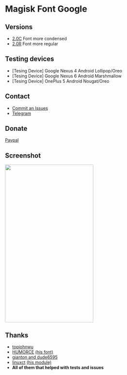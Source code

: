 # Magisk Font Google

## Versions ##
* <a href="https://dl2.pushbulletusercontent.com/G9wdbzbZPtmglTiyBepx62nh89wxR4fQ/Bellota_Font-2.0C.zip">2.0C</a> Font more condensed
* <a href="https://dl2.pushbulletusercontent.com/g3ydnwfl2ItFVt24gaflQ9THUQzQNYpL/Bellota_Font-2.0R.zip">2.0R</a> Font more regular

## Testing devices ##
* [Tesing Device] Google Nexus 4 Android Lollipop/Oreo
* [Tesing Device] Google Nexus 6 Android Marshmallow
* [Tesing Device] OnePlus 5 Android Nougat/Oreo

## Contact ##
* <a href="https://github.com/pirasalbe/Magisk_Font_Google/issues">Commit an Issues</a>
* <a href="https://t.me/pirasalbe">Telegram</a>

## Donate ##
<a href="https://paypal.me/pirasalbe">Paypal</a>

## Screenshot ##
<img src="https://dl2.pushbulletusercontent.com/pIgKn9xO6K46dmlitpE5gtn8U0oF6ZM0/Screenshot_2017-11-10-19-21-54.png" height="519" width="291">

## Thanks ##
* <a href="https://github.com/topjohnwu">topjohnwu</a>
* <a href="https://github.com/HUMORCE">HUMORCE</a> <a href="https://github.com/Magisk-Modules-Repo/Systemlessly-Font-with-Tsukushimarugo-A-CJK-Sleek">(his font)</a>
* <a href="https://forum.xda-developers.com/android/themes/fonts-flashable-zips-t3219827">gianton and dude6595</a>
* <a href="https://github.com/sergiocastell">linuxct</a> <a href="https://github.com/sergiocastell/AndroidO-NotoColorEmojiReplacer">(his module)</a>
* **All of them that helped with tests and issues**
